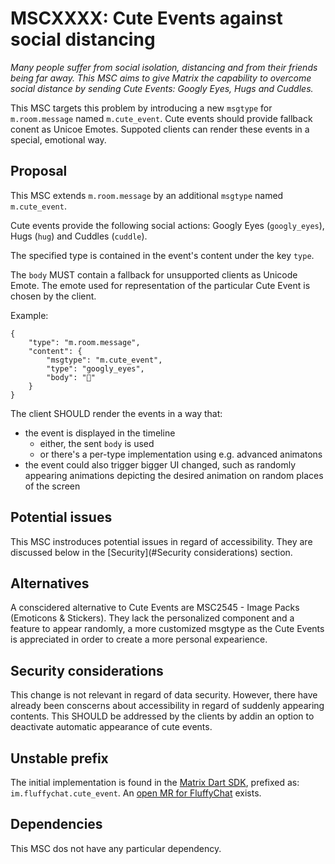 # MSCXXXX: Cute Events against social distancing

*Many people suffer from social isolation, distancing and from their friends
being far away. This MSC aims to give Matrix the capability to overcome
social distance by sending Cute Events: Googly Eyes, Hugs and Cuddles.*

This MSC targets this problem by introducing a new `msgtype` for
`m.room.message` named `m.cute_event`. Cute events should provide fallback
conent as Unicoe Emotes. Suppoted clients can render these events in a special,
emotional way.

## Proposal

This MSC extends `m.room.message` by an additional `msgtype` named `m.cute_event`.

Cute events provide the following social actions: Googly Eyes (`googly_eyes`),
Hugs (`hug`) and Cuddles (`cuddle`).

The specified type is contained in the event's content under the key `type`.

The `body` MUST contain a fallback for unsupported clients as Unicode Emote.
The emote used for representation of the particular Cute Event is chosen by
the client.

Example:

```json5
{
    "type": "m.room.message",
    "content": {
        "msgtype": "m.cute_event",
        "type": "googly_eyes",
        "body": "👀"
    }
}
```

The client SHOULD render the events in a way that:

- the event is displayed in the timeline
    - either, the sent `body` is used
    - or there's a per-type implementation using e.g. advanced animatons
- the event could also trigger bigger UI changed, such as randomly appearing
  animations depicting the desired animation on random places of the screen

## Potential issues

This MSC instroduces potential issues in regard of accessibility. They are
discussed below in the [Security](#Security considerations) section.

## Alternatives

A conscidered alternative to Cute Events are MSC2545 -  Image Packs
(Emoticons & Stickers). They lack the personalized component and a feature to appear randomly, a more customized msgtype as the Cute Events is appreciated in order to create a more personal expearience.


## Security considerations

This change is not relevant in regard of data security. However, there have
already been conscerns about accessibility in regard of suddenly appearing
contents. This SHOULD be addressed by the clients by addin an option to
deactivate automatic appearance of cute events.

## Unstable prefix

The initial implementation is found in the
[Matrix Dart SDK](https://gitlab.com/famedly/company/frontend/famedlysdk/-/merge_requests/1168),
prefixed as: `im.fluffychat.cute_event`. An
[open MR for FluffyChat](https://gitlab.com/famedly/fluffychat/-/merge_requests/1031) exists.

## Dependencies

This MSC dos not have any particular dependency.

